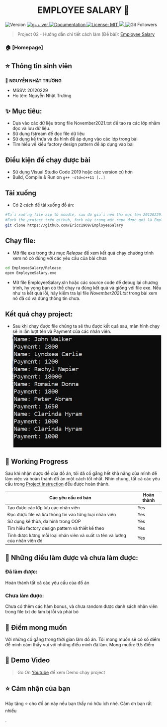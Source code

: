<h1 align="center"> EMPLOYEE SALARY 👋</h1>
<p>
  <img alt="Version" src="https://img.shields.io/badge/version-v1.0.0-blue.svg?cacheSeconds=2592000" />
  <a href="https://gcc.gnu.org/projects/cxx-status.html" target="_blank">
    <img alt="g++ ver" src="https://img.shields.io/badge/g%2B%2B---std%3Dc%2B%2B11-blue" />
  </a>
  <a href="https://github.com/SmilinOwls/MockStudentDataGenerator#readme" target="_blank">
    <img alt="Documentation" src="https://img.shields.io/badge/documentation-yes-brightgreen.svg" />
  </a>
  <a href="https://github.com/SmilinOwls/MockStudentDataGenerator/blob/master/LICENSE" target="_blank">
    <img alt="License: MIT" src="https://img.shields.io/badge/license-MIT-green" />
  </a>
  <a href="https://visualstudio.microsoft.com/downloads/">
    <img alth="IDE: Visual Studio Code 2019" src = "https://img.shields.io/badge/IDE-VS%20Code%202019-ff69b4"/>  
  </a>
  <img alt="Git Followers" src ="https://img.shields.io/github/followers/SmilinOwls?style=social"/>
</p>

> Project 02 - Hướng dẫn chi tiết cách làm (Đề bài): [Employee Salary](https://tdquang7.notion.site/Project-Emloyee-payment-78ac0241bfea4e07b502020b0c20de86) 
 

### 🏠 [Homepage]

## ⭐️ Thông tin sinh viên
👤 **NGUYỄN NHẬT TRƯỜNG**

* MSSV: 20120229
* Họ tên: Nguyễn Nhật Trường


## ✨ Mục tiêu:

-	Dựa vào các dữ liệu trong file November2021.txt để tạo ra các lớp nhằm đọc và lưu dữ liệu.
-	Sử dụng fstream để đọc file dữ liệu
-	Sử dụng kế thừa và đa hình để áp dụng vào các lớp trong bài
-	Tìm hiểu về kiểu factory design pattern để áp dụng vào bài

## Điều kiện để chạy được bài

- Sử dụng Visual Studio Code 2019 hoặc các version cũ hơn
- Build, Compile & Run on `g++ -std=c++11 [..]`

## Tải xuống

- Có 2 cách để tài xuống đồ án:
```sh
#Tải xuống file zip từ moodle, sau đó giải nén thư mục tên 20120229.
#Fork the project trên github, fork này trong một repo được gọi là EmployeeSalary
git clone https://github.com/Ericc1909/EmployeeSalary
```

## Chạy file:

- Mở file exe trong thư mục *Release* để xem kết quả chạy chương trình xem nó có đúng với các yêu cầu của bài chưa
```sh
cd EmployeeSalary/Release
open EmployeeSalary.exe
```
- Mở file EmployeeSalary.sln hoặc các source code để debug lại chương trình, hy vọng bạn có thể chạy ra đúng kết quả và giống với file exe. Nếu như ra kết quả lỗi, hãy kiểm tra lại file *November2021.txt* trong bài xem nó đã có và đúng thông tin chưa.

## Kết quả chạy project:

- Sau khi chạy được file chúng ta sẽ thu được kết quả sau, màn hình chạy sẽ in lần lượt tên và Payment của các nhân viên.
![output](https://github.com/Ericc1909/EmployeeSalary/blob/main/Documents/img/Output.PNG)


## 📅 Working Progress

Sau khi nhận được đề của đồ án, tôi đã cố gắng hết khả năng của mình để làm việc và hoàn thành đồ án một cách tốt nhất. Nhìn chung, tất cả các yêu cầu trong  [Project Instruction](https://tdquang7.notion.site/Project-Emloyee-payment-78ac0241bfea4e07b502020b0c20de86) đều được hoàn thành.

|Các yêu cầu cơ bản |Hoàn thành|
|------------------|-----------|
|Tạo được các lớp lưu các nhân viên|Yes|
|Đọc được file và lưu thông tin vào từng loại nhân viên|Yes|
|Sử dụng kế thừa, đa hình trong OOP|Yes|
|Tìm hiểu factory design pattern và thiết kế theo|Yes|
|Tính được lương mỗi loại nhân viên và xuất ra tên và lương của nhân viên đó|Yes|

## 📝 Những điều làm được và chưa làm được:
### Đã làm được: 
Hoàn thành tất cả các yêu cầu của đồ án
### Chưa làm được:
Chưa có thêm các hàm bonus, và chưa random được danh sách nhân viên trong file txt do làm bị lỗi và phải bỏ

## 💯 Điểm mong muốn

Với những cố gắng trong thời gian làm đồ án. Tôi mong muốn sẽ có số điểm để mình cảm thấy vui với những điều mình đã làm.
Mong muốn: 9.5 điểm

## 🎥 Demo Video 

> Go On [Youtube](https://youtu.be/iEfHOloqtRg) để xem Demo chạy project


## ⭐️ Cảm nhận của bạn

Hãy tặng ⭐️ cho đồ án này nếu bạn thấy nó hữu ích nhé.
Cảm ơn bạn rất nhiều

.
